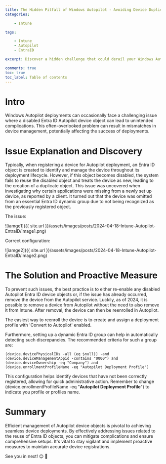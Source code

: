 ```yaml
---
title: The Hidden Pitfall of Windows Autopilot - Avoiding Device Duplication
categories:

    - Intune

tags:

    - Intune
    - Autopilot
    - EntraID

excerpt: Discover a hidden challenge that could derail your Windows Autopilot deployments—duplicate device entries. Learn how to navigate this pitfall with expert tips on managing Entra ID objects to ensure a smooth and streamlined deployment process.

comments: true
toc: true
toc_label: Table of contents
---
```


# Intro

Windows Autopilot deployments can occasionally face a challenging issue where a disabled Entra ID Autopilot device object can lead to unintended complications. This often-overlooked problem can result in mismatches in device management, potentially affecting the success of deployments.

# Issue Explanation and Discovery

Typically, when registering a device for Autopilot deployment, an Entra ID object is created to identify and manage the device throughout its deployment lifecycle. However, if this object becomes disabled, the system fails to reuse the disabled object and treats the device as new, leading to the creation of a duplicate object. This issue was uncovered when investigating why certain applications were missing from a newly set up device, as reported by a client. It turned out that the device was omitted from an essential Entra ID dynamic group due to not being recognized as the previously registered object.

The issue:

![iamge1]({{ site.url }}/assets/images/posts/2024-04-18-Intune-Autopilot-EntraID/image1.png)

Correct configuration:

![iamge2]({{ site.url }}/assets/images/posts/2024-04-18-Intune-Autopilot-EntraID/image2.png)

# The Solution and Proactive Measure

To prevent such issues, the best practice is to either re-enable any disabled Autopilot Entra ID device objects or, if the issue has already occurred, remove the device from the Autopilot service. Luckily, as of 2024, it is possible to remove a device from Autopilot without the need to also remove it from Intune. After removal, the device can then be reenrolled in Autopilot.

The easiest way to reenroll the device is to create and assign a deployment profile with 'Convert to Autopilot' enabled.

Furthermore, setting up a dynamic Entra ID group can help in automatically detecting such discrepancies. The recommended criteria for such a group are:

```
(device.devicePhysicalIDs -all (eq $null)) -and (device.deviceManagementAppid -contains "0000") and (device.deviceOwnership -eq "Company") and (device.enrollmentProfileName -eq "Autopilot Deployment Profile")
```

This configuration helps identify devices that have not been correctly registered, allowing for quick administrative action. Remember to change (device.enrollmentProfileName -eq "**Autopilot Deployment Profile**") to indicate you profile or profiles name.


# Summary

Efficient management of Autopilot device objects is pivotal to achieving seamless device deployments. By effectively addressing issues related to the reuse of Entra ID objects, you can mitigate complications and ensure comprehensive setups. It's vital to stay vigilant and implement proactive measures to maintain accurate device registrations.

See you in next! 😉 🧠